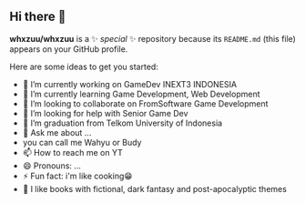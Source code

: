 ## Hi there 👋

**whxzuu/whxzuu** is a ✨ _special_ ✨ repository because its `README.md` (this file) appears on your GitHub profile.

Here are some ideas to get you started:

- 🔭 I’m currently working on GameDev INEXT3 INDONESIA
- 🌱 I’m currently learning Game Development, Web Development
- 👯 I’m looking to collaborate on FromSoftware Game Development
- 🤔 I’m looking for help with Senior Game Dev
- 🏫 I’m graduation from Telkom University of Indonesia
- 💬 Ask me about ...
- you can call me Wahyu or Budy
- 📫 How to reach me on YT
- 😄 Pronouns: ...
- ⚡ Fun fact: i'm like cooking😁
- 📔 I like books with fictional, dark fantasy and post-apocalyptic themes


